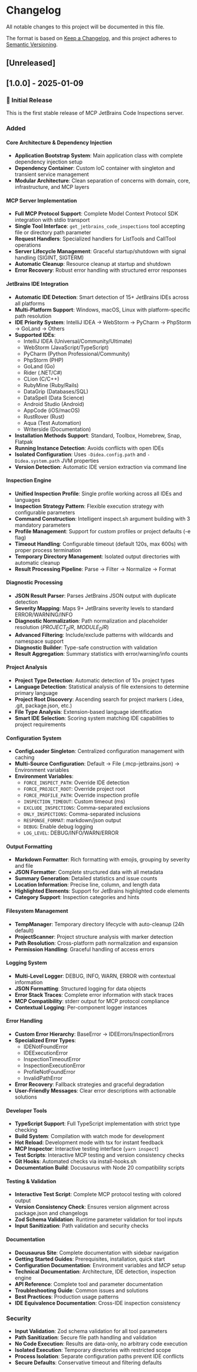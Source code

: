 # Changelog

All notable changes to this project will be documented in this file.

The format is based on [Keep a Changelog](https://keepachangelog.com/en/1.0.0/),
and this project adheres to [Semantic Versioning](https://semver.org/spec/v2.0.0.html).

## [Unreleased]

## [1.0.0] - 2025-01-09

### 🎉 Initial Release

This is the first stable release of MCP JetBrains Code Inspections server.

### Added

#### Core Architecture & Dependency Injection

- **Application Bootstrap System**: Main application class with complete dependency injection setup
- **Dependency Container**: Custom IoC container with singleton and transient service management
- **Modular Architecture**: Clean separation of concerns with domain, core, infrastructure, and MCP layers

#### MCP Server Implementation

- **Full MCP Protocol Support**: Complete Model Context Protocol SDK integration with stdio transport
- **Single Tool Interface**: `get_jetbrains_code_inspections` tool accepting file or directory path parameter
- **Request Handlers**: Specialized handlers for ListTools and CallTool operations
- **Server Lifecycle Management**: Graceful startup/shutdown with signal handling (SIGINT, SIGTERM)
- **Automatic Cleanup**: Resource cleanup at startup and shutdown
- **Error Recovery**: Robust error handling with structured error responses

#### JetBrains IDE Integration

- **Automatic IDE Detection**: Smart detection of 15+ JetBrains IDEs across all platforms
- **Multi-Platform Support**: Windows, macOS, Linux with platform-specific path resolution
- **IDE Priority System**: IntelliJ IDEA → WebStorm → PyCharm → PhpStorm → GoLand → Others
- **Supported IDEs**:
    - IntelliJ IDEA (Universal/Community/Ultimate)
    - WebStorm (JavaScript/TypeScript)
    - PyCharm (Python Professional/Community)
    - PhpStorm (PHP)
    - GoLand (Go)
    - Rider (.NET/C#)
    - CLion (C/C++)
    - RubyMine (Ruby/Rails)
    - DataGrip (Databases/SQL)
    - DataSpell (Data Science)
    - Android Studio (Android)
    - AppCode (iOS/macOS)
    - RustRover (Rust)
    - Aqua (Test Automation)
    - Writerside (Documentation)
- **Installation Methods Support**: Standard, Toolbox, Homebrew, Snap, Flatpak
- **Running Instance Detection**: Avoids conflicts with open IDEs
- **Isolated Configuration**: Uses `-Didea.config.path` and `-Didea.system.path` JVM properties
- **Version Detection**: Automatic IDE version extraction via command line

#### Inspection Engine

- **Unified Inspection Profile**: Single profile working across all IDEs and languages
- **Inspection Strategy Pattern**: Flexible execution strategy with configurable parameters
- **Command Construction**: Intelligent inspect.sh argument building with 3 mandatory parameters
- **Profile Management**: Support for custom profiles or project defaults (-e flag)
- **Timeout Handling**: Configurable timeout (default 120s, max 600s) with proper process termination
- **Temporary Directory Management**: Isolated output directories with automatic cleanup
- **Result Processing Pipeline**: Parse → Filter → Normalize → Format

#### Diagnostic Processing

- **JSON Result Parser**: Parses JetBrains JSON output with duplicate detection
- **Severity Mapping**: Maps 9+ JetBrains severity levels to standard ERROR/WARNING/INFO
- **Diagnostic Normalization**: Path normalization and placeholder resolution ($PROJECT_DIR$, $MODULE_DIR$)
- **Advanced Filtering**: Include/exclude patterns with wildcards and namespace support
- **Diagnostic Builder**: Type-safe construction with validation
- **Result Aggregation**: Summary statistics with error/warning/info counts

#### Project Analysis

- **Project Type Detection**: Automatic detection of 10+ project types
- **Language Detection**: Statistical analysis of file extensions to determine primary language
- **Project Root Discovery**: Ascending search for project markers (.idea, .git, package.json, etc.)
- **File Type Analysis**: Extension-based language identification
- **Smart IDE Selection**: Scoring system matching IDE capabilities to project requirements

#### Configuration System

- **ConfigLoader Singleton**: Centralized configuration management with caching
- **Multi-Source Configuration**: Default → File (.mcp-jetbrains.json) → Environment variables
- **Environment Variables**:
    - `FORCE_INSPECT_PATH`: Override IDE detection
    - `FORCE_PROJECT_ROOT`: Override project root
    - `FORCE_PROFILE_PATH`: Override inspection profile
    - `INSPECTION_TIMEOUT`: Custom timeout (ms)
    - `EXCLUDE_INSPECTIONS`: Comma-separated exclusions
    - `ONLY_INSPECTIONS`: Comma-separated inclusions
    - `RESPONSE_FORMAT`: markdown/json output
    - `DEBUG`: Enable debug logging
    - `LOG_LEVEL`: DEBUG/INFO/WARN/ERROR

#### Output Formatting

- **Markdown Formatter**: Rich formatting with emojis, grouping by severity and file
- **JSON Formatter**: Complete structured data with all metadata
- **Summary Generation**: Detailed statistics and issue counts
- **Location Information**: Precise line, column, and length data
- **Highlighted Elements**: Support for JetBrains highlighted code elements
- **Category Support**: Inspection categories and hints

#### Filesystem Management

- **TempManager**: Temporary directory lifecycle with auto-cleanup (24h default)
- **ProjectScanner**: Project structure analysis with marker detection
- **Path Resolution**: Cross-platform path normalization and expansion
- **Permission Handling**: Graceful handling of access errors

#### Logging System

- **Multi-Level Logger**: DEBUG, INFO, WARN, ERROR with contextual information
- **JSON Formatting**: Structured logging for data objects
- **Error Stack Traces**: Complete error information with stack traces
- **MCP Compatibility**: stderr output for MCP protocol compliance
- **Contextual Logging**: Per-component logger instances

#### Error Handling

- **Custom Error Hierarchy**: BaseError → IDEErrors/InspectionErrors
- **Specialized Error Types**:
    - IDENotFoundError
    - IDEExecutionError
    - InspectionTimeoutError
    - InspectionExecutionError
    - ProfileNotFoundError
    - InvalidPathError
- **Error Recovery**: Fallback strategies and graceful degradation
- **User-Friendly Messages**: Clear error descriptions with actionable solutions

#### Developer Tools

- **TypeScript Support**: Full TypeScript implementation with strict type checking
- **Build System**: Compilation with watch mode for development
- **Hot Reload**: Development mode with tsx for instant feedback
- **MCP Inspector**: Interactive testing interface (`yarn inspect`)
- **Test Scripts**: Interactive MCP testing and version consistency checks
- **Git Hooks**: Automated checks via install-hooks.sh
- **Documentation Build**: Docusaurus with Node 20 compatibility scripts

#### Testing & Validation

- **Interactive Test Script**: Complete MCP protocol testing with colored output
- **Version Consistency Check**: Ensures version alignment across package.json and changelogs
- **Zod Schema Validation**: Runtime parameter validation for tool inputs
- **Input Sanitization**: Path validation and security checks

#### Documentation

- **Docusaurus Site**: Complete documentation with sidebar navigation
- **Getting Started Guides**: Prerequisites, installation, quick start
- **Configuration Documentation**: Environment variables and MCP setup
- **Technical Documentation**: Architecture, IDE detection, inspection engine
- **API Reference**: Complete tool and parameter documentation
- **Troubleshooting Guide**: Common issues and solutions
- **Best Practices**: Production usage patterns
- **IDE Equivalence Documentation**: Cross-IDE inspection consistency

### Security

- **Input Validation**: Zod schema validation for all tool parameters
- **Path Sanitization**: Secure file path handling and validation
- **No Code Execution**: Results are data-only, no arbitrary code execution
- **Isolated Execution**: Temporary directories with restricted scope
- **Process Isolation**: Separate configuration paths prevent IDE conflicts
- **Secure Defaults**: Conservative timeout and filtering defaults
